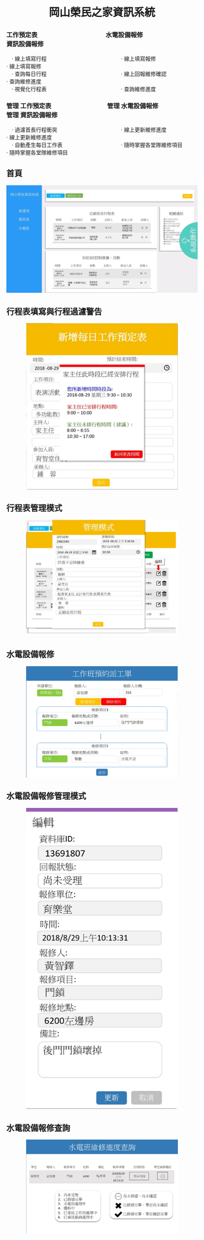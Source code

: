 # <p align="center">岡山榮民之家資訊系統</p>

### 工作預定表　　　　　　　　　　　水電設備報修　　　　　　　　　資訊設備報修
  　· 線上填寫行程　　　　　　　　　　　　　　· 線上填寫報修　　　　　　　　　　　　· 線上填寫報修 <br>
  　· 查詢每日行程　　　　　　　　　　　　　　· 線上回報維修確認　　　　　　　　　　· 查詢維修進度 <br>
  　· 視覺化行程表　　　　　　　　　　　　　　· 查詢維修進度
  

  
### 管理 工作預定表　　　　　　　　　管理 水電設備報修　　　　　　　管理 資訊設備報修 
　· 過濾首長行程衝突　　　　　　　　　　　　· 線上更新維修進度　　　　　　　　　　· 線上更新維修進度 <br>
　· 自動產生每日工作表　　　　　　　　　　　· 隨時掌握各堂隊維修項目　　　　　　　· 隨時掌握各堂隊維修項目　<br>

## 首頁
![](img/index.jpg)

## 行程表填寫與行程過濾警告
<p align="center">
<img src ="img/新增每日工作預定表.jpg" width = 400>
</p>

## 行程表管理模式
<p align="center">
<img src ="img/行程管理模式.jpg" width = 400>
</p>

## 水電設備報修
<p align="center">
<img src ="img/報修.jpg" width = 400>
</p>

## 水電設備報修管理模式
<p align="center">
<img src ="img/水電報修.jpg" width = 400>
</p>

## 水電設備報修查詢
<p align="center">
<img src ="img/報修查詢.jpg" width = 400>
</p>



